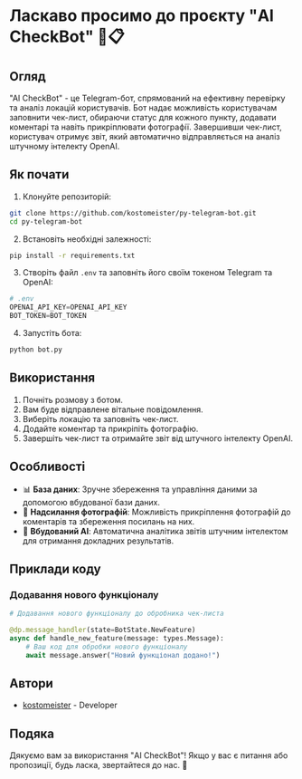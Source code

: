 ﻿# Ласкаво просимо до проєкту "AI CheckBot" 🤖📋

## Огляд

"AI CheckBot" - це Telegram-бот, спрямований на ефективну перевірку та аналіз локацій користувачів. Бот надає можливість користувачам заповнити чек-лист, обираючи статус для кожного пункту, додавати коментарі та навіть прикріплювати фотографії. Завершивши чек-лист, користувач отримує звіт, який автоматично відправляється на аналіз штучному інтелекту OpenAI.

## Як почати

1. Клонуйте репозиторій:

```bash
git clone https://github.com/kostomeister/py-telegram-bot.git
cd py-telegram-bot
```

2. Встановіть необхідні залежності:

```bash
pip install -r requirements.txt
```

3. Створіть файл `.env` та заповніть його своїм токеном Telegram та OpenAI:

```python
# .env
OPENAI_API_KEY=OPENAI_API_KEY
BOT_TOKEN=BOT_TOKEN

```

4. Запустіть бота:

```bash
python bot.py
```

## Використання

1. Почніть розмову з ботом.
2. Вам буде відправлене вітальне повідомлення.
3. Виберіть локацію та заповніть чек-лист.
4. Додайте коментар та прикріпіть фотографію.
5. Завершіть чек-лист та отримайте звіт від штучного інтелекту OpenAI.

## Особливості

- 📊 **База даних**: Зручне збереження та управління даними за допомогою вбудованої бази даних.
- 📸 **Надсилання фотографій**: Можливість прикріплення фотографій до коментарів та збереження посилань на них.
- 🤖 **Вбудований AI**: Автоматична аналітика звітів штучним інтелектом для отримання докладних результатів.

## Приклади коду

### Додавання нового функціоналу

```python
# Додавання нового функціоналу до обробника чек-листа

@dp.message_handler(state=BotState.NewFeature)
async def handle_new_feature(message: types.Message):
    # Ваш код для обробки нового функціоналу
    await message.answer("Новий функціонал додано!")
```

## Автори

- [kostomeister](https://github.com/kostomeister) - Developer

## Подяка

Дякуємо вам за використання "AI CheckBot"! Якщо у вас є питання або пропозиції, будь ласка, звертайтеся до нас. 🚀
